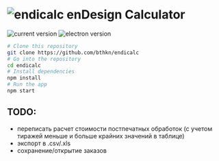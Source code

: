 # ![endicalc](https://github.com/bthkn/bthkn.github.io/raw/master/m/img/calc-icon.png) enDesign Calculator

![current version](https://img.shields.io/github/package-json/v/bthkn/endicalc)
![electron version](https://img.shields.io/github/package-json/dependency-version/bthkn/endicalc/dev/electron)

```bash
# Clone this repository
git clone https://github.com/bthkn/endicalc
# Go into the repository
cd endicalc
# Install dependencies
npm install
# Run the app
npm start
```

## TODO:
* переписать расчет стоимости постпечатных обработок (с учетом тиражей меньше и больше крайних значений в таблице)
* экспорт в .csv/.xls
* сохранение/открытие заказов